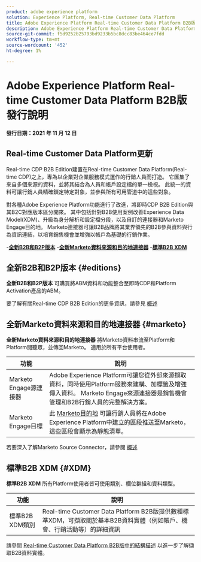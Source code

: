```yaml
---
product: adobe experience platform
solution: Experience Platform, Real-time Customer Data Platform
title: Adobe Experience Platform Real-time Customer Data Platform B2B版發行說明
description: Adobe Experience Platform Real-time Customer Data Platform B2B版的最新發行說明。
source-git-commit: f5d9252b25793bd9233b5bc8dcc83be464ce7fdd
workflow-type: tm+mt
source-wordcount: '452'
ht-degree: 1%

---
```


# Adobe Experience Platform Real-time Customer Data Platform B2B版發行說明

**發行日期：2021 年 11 月 12 日**

## Real-time Customer Data Platform更新

Real-time CDP B2B Edition建置在Real-time Customer Data Platform(Real-time CDP)之上，專為以企業對企業服務模式運作的行銷人員而打造。 它匯集了來自多個來源的資料，並將其結合為人員和帳戶設定檔的單一檢視。 此統一的資料可讓行銷人員精確鎖定特定對象，並參與所有可用管道中的這些對象。

對各種Adobe Experience Platform功能進行了改進，將即時CDP B2B Edition與其B2C對應版本區分開來。 其中包括針對B2B使用案例改善Experience Data Model(XDM)、升級為身分解析和設定檔分段，以及自訂的連接器和Marketo Engage目的地。 Marketo連接器可讓B2B品牌將其業界領先的B2B參與資料與行為資訊連結，以培育銷售機會並增強以帳戶為基礎的行銷作業。

-[**全新B2B和B2P版本**](#editions)
-[**全新Marketo資料來源和目的地連接器**](#marketo)
-[**標準B2B XDM**](#XDM)

## 全新B2B和B2P版本 {#editions}

**全新B2B和B2P版本** 可購買將ABM資料和功能整合至即時CDP和Platform Activation產品的ABM。

要了解有關Real-time CDP B2B Edition的更多資訊，請參見 [概述](./b2b-overview.md)

## 全新Marketo資料來源和目的地連接器 {#marketo}

**全新Marketo資料來源和目的地連接器** 將Marketo資料串流至Platform和Platform閱聽眾，並傳回Marketo。 適用於所有平台使用者。

| 功能 | 說明 |
|---|---|
| Marketo Engage源連接器 | Adobe Experience Platform可讓您從外部來源擷取資料，同時使用Platform服務來建構、加標籤及增強傳入資料。 Marketo Engage來源連接器是銷售機會管理和B2B行銷人員的完整解決方案。 |
| Marketo Engage目標 | 此 [Marketo目的地](https://experienceleague.adobe.com/docs/experience-platform/destinations/catalog/adobe/marketo-engage.html) 可讓行銷人員將在Adobe Experience Platform中建立的區段推送至Marketo，這些區段會顯示為靜態清單。 |

若要深入了解Marketo Source Connector，請參閱 [概述](../sources/connectors/adobe-applications/marketo/marketo.md)

## 標準B2B XDM {#XDM}

**標準B2B XDM** 所有Platform使用者皆可使用類別、欄位群組和資料類型。

| 功能 | 說明 |
|---|---|
| 標準B2B XDM類別 | Real-time Customer Data Platform B2B版提供數種標準XDM，可擷取關於基本B2B資料實體（例如帳戶、機會、行銷活動等）的詳細資訊 |

請參閱 [Real-time Customer Data Platform B2B版中的結構描述](./schemas/b2b.md) 以進一步了解擷取B2B資料實體。
